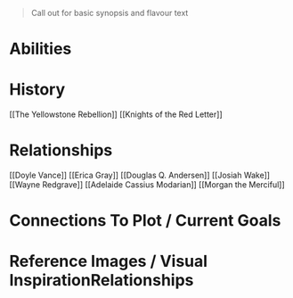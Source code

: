 > Call out for basic synopsis and flavour text

# Abilities

# History
[[The Yellowstone Rebellion]]
[[Knights of the Red Letter]]
# Relationships
[[Doyle Vance]]
[[Erica Gray]]
[[Douglas Q. Andersen]]
[[Josiah Wake]]
[[Wayne Redgrave]]
[[Adelaide Cassius Modarian]]
[[Morgan the Merciful]]
# Connections To Plot / Current Goals

# Reference Images / Visual InspirationRelationships